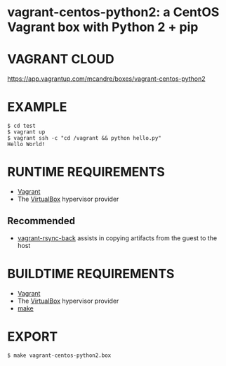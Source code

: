 # vagrant-centos-python2: a CentOS Vagrant box with Python 2 + pip

# VAGRANT CLOUD

https://app.vagrantup.com/mcandre/boxes/vagrant-centos-python2

# EXAMPLE

```console
$ cd test
$ vagrant up
$ vagrant ssh -c "cd /vagrant && python hello.py"
Hello World!
```

# RUNTIME REQUIREMENTS

* [Vagrant](https://www.vagrantup.com)
* The [VirtualBox](https://www.virtualbox.org) hypervisor provider

## Recommended

* [vagrant-rsync-back](https://github.com/smerrill/vagrant-rsync-back) assists in copying artifacts from the guest to the host

# BUILDTIME REQUIREMENTS

* [Vagrant](https://www.vagrantup.com)
* The [VirtualBox](https://www.virtualbox.org) hypervisor provider
* [make](https://www.gnu.org/software/make/)

# EXPORT

```console
$ make vagrant-centos-python2.box
```
